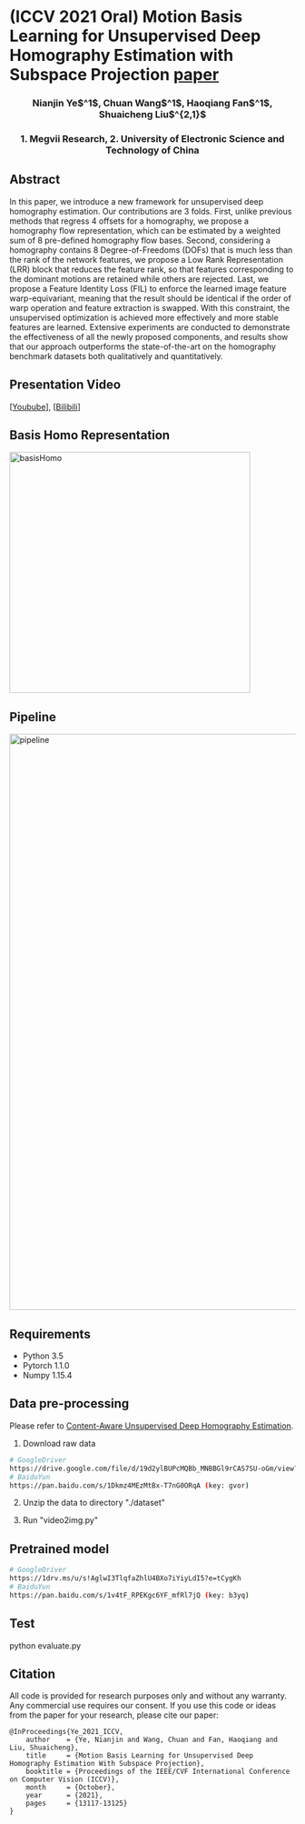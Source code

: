 # (ICCV 2021 Oral) Motion Basis Learning for Unsupervised Deep Homography Estimation with Subspace Projection [paper](https://openaccess.thecvf.com/content/ICCV2021/papers/Ye_Motion_Basis_Learning_for_Unsupervised_Deep_Homography_Estimation_With_Subspace_ICCV_2021_paper.pdf)

<h3 align="center">Nianjin Ye$^1$, Chuan Wang$^1$, Haoqiang Fan$^1$, Shuaicheng Liu$^{2,1}$</center>
<h3 align="center">1. Megvii Research, 2. University of Electronic Science and Technology of China </center>

## Abstract
In this paper, we introduce a new framework for unsupervised deep homography estimation. Our contributions are 3 folds. First, unlike previous methods that regress 4 offsets for a homography, we propose a homography flow representation, which can be estimated by a weighted sum of 8 pre-defined homography flow bases. Second, considering a homography contains 8 Degree-of-Freedoms (DOFs) that is much less than the rank of the network features, we propose a Low Rank Representation (LRR) block that reduces the feature rank, so that features corresponding to the dominant motions are retained while others are rejected. Last, we propose a Feature Identity Loss (FIL) to enforce the learned image feature warp-equivariant, meaning that the result should be identical if the order of warp operation and feature extraction is swapped. With this constraint, the unsupervised optimization is achieved more effectively and more stable features are learned. Extensive experiments are conducted to demonstrate the effectiveness of all the newly proposed components, and results show that our approach outperforms the state-of-the-art on the homography benchmark datasets both qualitatively and quantitatively.

## Presentation Video
[[Youbube](https://www.youtube.com/watch?v=EcU02njjWHE)], [[Bilibili](https://www.bilibili.com/video/BV1ah411H7Th/)]

## Basis Homo Representation
<img width="424" alt="basisHomo" src="https://user-images.githubusercontent.com/1344482/180954864-f9f0ac1b-f052-4a8f-bb3c-9f21f0ed46f3.png">

## Pipeline
<img width="1014" alt="pipeline" src="https://user-images.githubusercontent.com/1344482/180955671-19fd8200-48bf-4c2f-b175-8fdfb789b03b.png">





## Requirements
- Python 3.5
- Pytorch 1.1.0
- Numpy 1.15.4

## Data pre-processing 

Please refer to [Content-Aware Unsupervised Deep Homography Estimation](https://github.com/JirongZhang/DeepHomography.git).

1. Download raw data
```sh
# GoogleDriver
https://drive.google.com/file/d/19d2ylBUPcMQBb_MNBBGl9rCAS7SU-oGm/view?usp=sharing
# BaiduYun
https://pan.baidu.com/s/1Dkmz4MEzMtBx-T7nG0ORqA (key: gvor)
```
2. Unzip the data to directory "./dataset"

3. Run "video2img.py"

## Pretrained model

```sh
# GoogleDriver
https://1drv.ms/u/s!AglwI3TlqfaZhlU4BXo7iYiyLdI5?e=tCygKh
# BaiduYun
https://pan.baidu.com/s/1v4tF_RPEKgc6YF_mfRl7jQ (key: b3yq)
```

## Test
python evaluate.py

## Citation

All code is provided for research purposes only and without any warranty. Any commercial use requires our consent. If you use this code or ideas from the paper for your research, please cite our paper:
```
@InProceedings{Ye_2021_ICCV,
    author    = {Ye, Nianjin and Wang, Chuan and Fan, Haoqiang and Liu, Shuaicheng},
    title     = {Motion Basis Learning for Unsupervised Deep Homography Estimation With Subspace Projection},
    booktitle = {Proceedings of the IEEE/CVF International Conference on Computer Vision (ICCV)},
    month     = {October},
    year      = {2021},
    pages     = {13117-13125}
}
```
